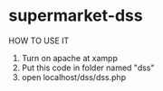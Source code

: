 # supermarket-dss

HOW TO USE IT
  1. Turn on apache at xampp
  2. Put this code in folder named "dss"
  2. open localhost/dss/dss.php
